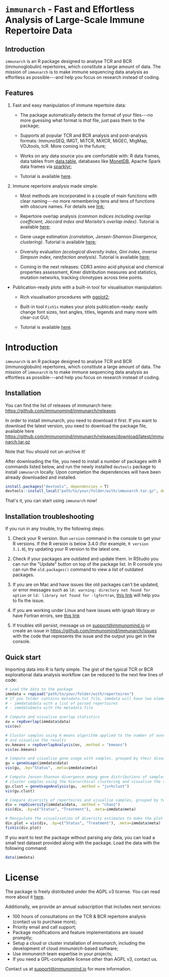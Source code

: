# `immunarch` - Fast and Effortless Analysis of Large-Scale Immune Repertoire Data

## Introduction
`immunarch` is an R package designed to analyse TCR and BCR (immunoglobulin) repertoires, which constitute a large amount of data. The mission of `immunarch` is to make immune sequencing data analysis as effortless as possible---and help you focus on research instead of coding.

## Features
1. Fast and easy manipulation of immune repertoire data:

    + The package automatically detects the format of your files---no more guessing what format is *that* file, just pass them to the package;
  
    + Supports all popular TCR and BCR analysis and post-analysis formats: ImmunoSEQ, IMGT, MiTCR, MiXCR, MiGEC, MigMap, VDJtools, tcR. More coming in the future;

    + Works on any data source you are comfortable with: R data frames, data tables from [data.table](http://r-datatable.com), databases like [MonetDB](https://github.com/MonetDB), Apache Spark data frames via [sparklyr](https://spark.rstudio.com/);
    
    + Tutorial is available [here](https://immunarch.com/articles/2_data.html).

2. Immune repertoire analysis made simple:

    + Most methods are incorporated in a couple of main functions with clear naming---no more remembering tens and tens of functions with obscure names. For details see [link](https://immunarch.com/articles/3_basic_analysis.html);

    + Repertoire overlap analysis *(common indices including overlap coefficient, Jaccard index and Morisita's overlap index)*. Tutorial is available [here](https://immunarch.com/articles/4_overlap.html);
  
    + Gene usage estimation *(correlation, Jensen-Shannon Divergence, clustering)*. Tutorial is available [here](https://immunarch.com/articles/5_gene_usage.html);

    + Diversity evaluation *(ecological diversity index, Gini index, inverse Simpson index, rarefaction analysis)*. Tutorial is available [here](https://immunarch.com/articles/6_diversity.html);

    + Coming in the next releases: CDR3 amino acid physical and chemical properties assessment, Kmer distribution measures and statistics, mutation networks, tracking clonotypes across time points.

- Publication-ready plots with a built-in tool for visualisation manipulation: 

    + Rich visualisation procedures with [ggplot2](https://ggplot2.tidyverse.org/);
  
    + Built-in tool `FixVis` makes your plots publication-ready: easily change font sizes, text angles, titles, legends and many more with clear-cut GUI;
    
    + Tutorial is available [here](https://immunarch.com/articles/7_fixvis.html).

# Introduction
`immunarch` is an R package designed to analyse TCR and BCR (immunoglobulin) repertoires, which constitute a large amount of data. The mission of `immunarch` is to make immune sequencing data analysis as effortless as possible---and help you focus on research instead of coding.

## Installation
You can find the list of releases of immunarch here: https://github.com/immunomind/immunarch/releases

In order to install immunarch, you need to download it first. If you want to download the latest version, you need to download the package file, available here https://github.com/immunomind/immunarch/releases/download/latest/immunarch.tar.gz

Note that You should not un-archive it!

After downloading the file, you need to install a number of packages with R commands listed below, and run the newly installed `devtools` package to install `immunarch` locally. Upon completion the dependencies will have been already downloaded and installed.
```r
install.packages("devtools", dependencies = T)
devtools::install_local("path/to/your/folder/with/immunarch.tar.gz", dependencies=T)
```

That's it, you can start using `immunarch` now!

## Installation troubleshooting
If you run in any trouble, try the following steps:

1. Check your R version. Run `version` command in the console to get your R versions. If the R version is below 3.4.0 (for example, `R version 3.1.0`), try updating your R version to the latest one.

2. Check if your packages are outdated and update them. In RStudio you can run the "Update" button on top of the package list. In R console you can run the `old.packages()` command to view a list of outdated packages.

3. If you are on Mac and have issues like old packages can't be updated, or error messages such as `ld: warning: directory not found for option` or `ld: library not found for -lgfortran`, [this link](https://thecoatlessprofessor.com/programming/rcpp-rcpparmadillo-and-os-x-mavericks--lgfortran-and--lquadmath-error/) will help you to fix the issue.

4. If you are working under Linux and have issues with igraph library or have 
Fortran errors, see [this link](https://ashokragavendran.wordpress.com/2017/10/24/error-installing-rigraph-unable-to-load-shared-object-igraph-so-libgfortran-so-4-cannot-open-shared-object-file-no-such-file-or-directory/)

5. If troubles still persist, message us on support@immunomind.io or create an issue in https://github.com/immunomind/immunarch/issues with the code that represents the issue and the output you get in the console.

## Quick start
Importing data into R is fairly simple. The gist of the typical TCR or BCR explorational data analysis workflow can be reduced to the next few lines of code:
```r
# Load the data to the package
immdata = repLoad("path/to/your/folder/with/repertoires")
# If you folder contains metadata.txt file, immdata will have two elements:
# - immdata$data with a list of parsed repertoires
# - immdata$meta with the metadata file

# Compute and visualise overlap statistics
ov = repOverlap(immdata$data)
vis(ov)

# Cluster samples using K-means algorithm applied to the number of overlapped clonotypes
# and visualise the results
ov.kmeans = repOverlapAnalysis(ov, .method = "kmeans")
vis(ov.kmeans)

# Compute and visualise gene usage with samples, grouped by their disease status
gu = geneUsage(immdata$data)
vis(gu, .by="Status", .meta=immdata$meta)

# Compute Jensen-Shannon divergence among gene distributions of samples, 
# cluster samples using the hierarchical clustering and visualise the results
gu.clust = geneUsageAnalysis(gu, .method = "js+hclust")
vis(gu.clust)

# Compare diversity of repertoires and visualise samples, grouped by two parameters
div = repDiversity(immdata$data, .method = "chao1")
vis(div, .by=c("Status", "Treatment"), .meta=immdata$meta)

# Manipulate the visualisation of diversity estimates to make the plot publication-ready
div.plot = vis(div, .by=c("Status", "Treatment"), .meta=immdata$meta)
fixVis(div.plot)
```

If you want to test the package without parsing any data, you can load a small test dataset provided along with the package. Load the data with the following command:

```r
data(immdata)
```

# License

The package is freely distributed under the AGPL v3 license. You can read more about it [here](https://tldrlegal.com/license/gnu-affero-general-public-license-v3-(agpl-3.0)).

Additionally, we provide an annual subscription that includes next services:

- 100 hours of consultations on the TCR & BCR repertoire analysis (contact us to purchase more);
- Priority email and call support;
- Package modifications and feature implementations are issued promptly; 
- Setup a cloud or cluster installation of *immunarch*, including the development of cloud *immunarch*-based software;
- Use *immunarch* team expertise in your projects;
- If you need a GPL-compatible license other than AGPL v3, contact us.

Contact us at support@immunomind.io for more information.
